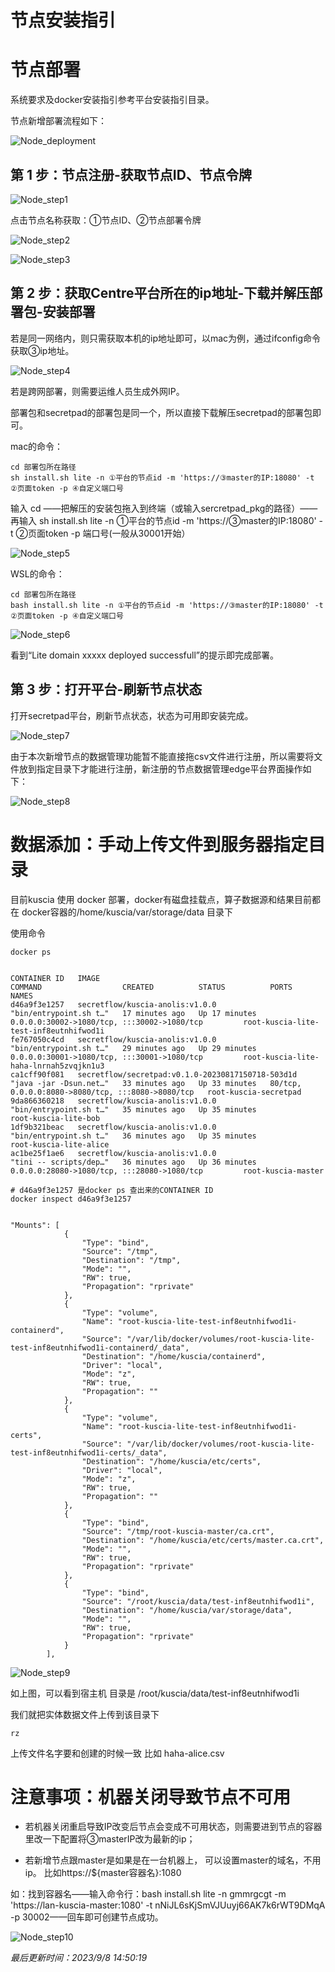 # 节点安装指引

# 节点部署

系统要求及docker安装指引参考平台安装指引目录。

节点新增部署流程如下：

![Node_deployment](../imgs/node_deployment.jpeg)

## 第 1 步：节点注册-获取节点ID、节点令牌

![Node_step1](../imgs/node_step1.png)

点击节点名称获取：①节点ID、②节点部署令牌

![Node_step2](../imgs/node_step2.png)

![Node_step3](../imgs/node_step3.png)

## 第 2 步：获取Centre平台所在的ip地址-下载并解压部署包-安装部署

若是同一网络内，则只需获取本机的ip地址即可，以mac为例，通过ifconfig命令获取③ip地址。

![Node_step4](../imgs/node_step4.png)

若是跨网部署，则需要运维人员生成外网IP。

部署包和secretpad的部署包是同一个，所以直接下载解压secretpad的部署包即可。

mac的命令：

```shell
cd 部署包所在路径
sh install.sh lite -n ①平台的节点id -m 'https://③master的IP:18080' -t ②页面token -p ④自定义端口号
```

输入 cd ——把解压的安装包拖入到终端（或输入sercretpad_pkg的路径）——再输入 sh install.sh lite -n ①平台的节点id
-m 'https://③master的IP:18080' -t ②页面token -p 端口号(一般从30001开始）

![Node_step5](../imgs/node_step5.png)

WSL的命令：

```shell
cd 部署包所在路径
bash install.sh lite -n ①平台的节点id -m 'https://③master的IP:18080' -t ②页面token -p ④自定义端口号
```

![Node_step6](../imgs/node_step6.png)

看到“Lite domain xxxxx deployed successfull”的提示即完成部署。

## 第 3 步：打开平台-刷新节点状态

打开secretpad平台，刷新节点状态，状态为可用即安装完成。

![Node_step7](../imgs/node_step7.png)

由于本次新增节点的数据管理功能暂不能直接拖csv文件进行注册，所以需要将文件放到指定目录下才能进行注册，新注册的节点数据管理edge平台界面操作如下：

![Node_step8](../imgs/node_step8.png)

# 数据添加：手动上传文件到服务器指定目录

目前kuscia 使用 docker 部署，docker有磁盘挂载点，算子数据源和结果目前都在 docker容器的/home/kuscia/var/storage/data 目录下

使用命令

```shell
docker ps


CONTAINER ID   IMAGE                                                                                  COMMAND                  CREATED          STATUS          PORTS                                               NAMES
d46a9f3e1257   secretflow/kuscia-anolis:v1.0.0                     "bin/entrypoint.sh t…"   17 minutes ago   Up 17 minutes   0.0.0.0:30002->1080/tcp, :::30002->1080/tcp         root-kuscia-lite-test-inf8eutnhifwod1i
fe767050c4cd   secretflow/kuscia-anolis:v1.0.0                     "bin/entrypoint.sh t…"   29 minutes ago   Up 29 minutes   0.0.0.0:30001->1080/tcp, :::30001->1080/tcp         root-kuscia-lite-haha-lnrnah5zvqjkn1u3
ca1cff90f081   secretflow/secretpad:v0.1.0-20230817150718-503d1d   "java -jar -Dsun.net…"   33 minutes ago   Up 33 minutes   80/tcp, 0.0.0.0:8080->8080/tcp, :::8080->8080/tcp   root-kuscia-secretpad
9da866360218   secretflow/kuscia-anolis:v1.0.0                     "bin/entrypoint.sh t…"   35 minutes ago   Up 35 minutes                                                       root-kuscia-lite-bob
1df9b321beac   secretflow/kuscia-anolis:v1.0.0                     "bin/entrypoint.sh t…"   36 minutes ago   Up 35 minutes                                                       root-kuscia-lite-alice
ac1be25f1ae6   secretflow/kuscia-anolis:v1.0.0                     "tini -- scripts/dep…"   36 minutes ago   Up 36 minutes   0.0.0.0:28080->1080/tcp, :::28080->1080/tcp         root-kuscia-master

# d46a9f3e1257 是docker ps 查出来的CONTAINER ID
docker inspect d46a9f3e1257


"Mounts": [
            {
                "Type": "bind",
                "Source": "/tmp",
                "Destination": "/tmp",
                "Mode": "",
                "RW": true,
                "Propagation": "rprivate"
            },
            {
                "Type": "volume",
                "Name": "root-kuscia-lite-test-inf8eutnhifwod1i-containerd",
                "Source": "/var/lib/docker/volumes/root-kuscia-lite-test-inf8eutnhifwod1i-containerd/_data",
                "Destination": "/home/kuscia/containerd",
                "Driver": "local",
                "Mode": "z",
                "RW": true,
                "Propagation": ""
            },
            {
                "Type": "volume",
                "Name": "root-kuscia-lite-test-inf8eutnhifwod1i-certs",
                "Source": "/var/lib/docker/volumes/root-kuscia-lite-test-inf8eutnhifwod1i-certs/_data",
                "Destination": "/home/kuscia/etc/certs",
                "Driver": "local",
                "Mode": "z",
                "RW": true,
                "Propagation": ""
            },
            {
                "Type": "bind",
                "Source": "/tmp/root-kuscia-master/ca.crt",
                "Destination": "/home/kuscia/etc/certs/master.ca.crt",
                "Mode": "",
                "RW": true,
                "Propagation": "rprivate"
            },
            {
                "Type": "bind",
                "Source": "/root/kuscia/data/test-inf8eutnhifwod1i",
                "Destination": "/home/kuscia/var/storage/data",
                "Mode": "",
                "RW": true,
                "Propagation": "rprivate"
            }
        ],
```

![Node_step9](../imgs/node_step9.png)

如上图，可以看到宿主机 目录是 /root/kuscia/data/test-inf8eutnhifwod1i

我们就把实体数据文件上传到该目录下

```shell
rz
```

上传文件名字要和创建的时候一致 比如 haha-alice.csv

# 注意事项：机器关闭导致节点不可用

- 若机器关闭重启导致IP改变后节点会变成不可用状态，则需要进到节点的容器里改一下配置将③masterIP改为最新的ip；

- 若新增节点跟master是如果是在一台机器上， 可以设置master的域名，不用ip。 比如https://${master容器名}:1080

如：找到容器名——输入命令行：bash install.sh lite -n gmmrgcgt -m 'https://lan-kuscia-master:1080' -t
nNiJL6sKjSmVJUuyj66AK7k6rWT9DMqA -p 30002——回车即可创建节点成功。

![Node_step10](../imgs/node_step10.png)

*最后更新时间：2023/9/8 14:50:19*
